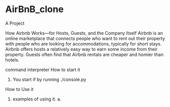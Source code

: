 # AirBnB_clone
A Project

How Airbnb Works—for Hosts, Guests, and the Company Itself
Airbnb is an online marketplace that connects people who want to rent out their property with people who are looking for accommodations, typically for short stays. Airbnb offers hosts a relatively easy way to earn some income from their property. Guests often find that Airbnb rentals are cheaper and homier than hotels.

command interpreter
How to start it

1. You start if by running ./console.py

How to Use it

1. examples of using it.
a. 
